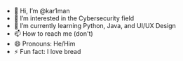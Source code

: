 - 👋 Hi, I’m @kar1man
- 👀 I’m interested in the Cybersecurity field
- 🌱 I’m currently learning Python, Java, and UI/UX Design
- 📫 How to reach me (don't)
- 😄 Pronouns: He/Him
- ⚡ Fun fact: I love bread

<!---
kar1man/kar1man is a ✨ special ✨ repository because its `README.md` (this file) appears on your GitHub profile.
You can click the Preview link to take a look at your changes.
--->
